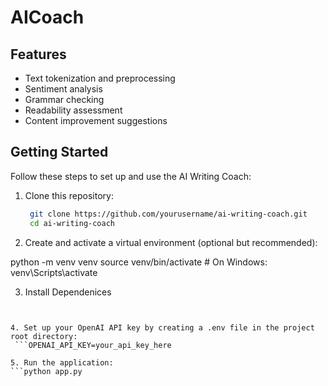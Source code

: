 # AICoach


## Features

- Text tokenization and preprocessing
- Sentiment analysis
- Grammar checking
- Readability assessment
- Content improvement suggestions

## Getting Started

Follow these steps to set up and use the AI Writing Coach:

1. Clone this repository:

   ```bash
    git clone https://github.com/yourusername/ai-writing-coach.git
    cd ai-writing-coach

2. Create and activate a virtual environment (optional but recommended):

python -m venv venv
source venv/bin/activate  # On Windows: venv\Scripts\activate

3. Install Dependenices 
```pip install -r requirements.txt


4. Set up your OpenAI API key by creating a .env file in the project root directory:
 ```OPENAI_API_KEY=your_api_key_here

5. Run the application:
```python app.py


